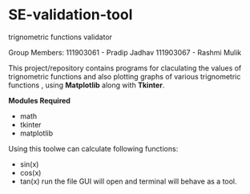 # SE-validation-tool
trignometric functions validator

Group Members:
111903061 - Pradip Jadhav
111903067 - Rashmi Mulik

This project/repository contains programs for claculating the values of trignometric functions and also plotting graphs of various trignometric functions , using **Matplotlib** along with **Tkinter**.

**Modules Required**
 * math
 * tkinter
 * matplotlib

Using this toolwe can calculate following functions:
  * sin(x)
  * cos(x)
  * tan(x)
run the file GUI will open and terminal will behave as a tool.

